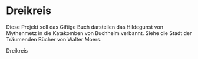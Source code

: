 # Dreikreis

Diese Projekt soll das Giftige Buch darstellen das Hildegunst von Mythenmetz in die Katakomben von Buchheim verbannt. Siehe die Stadt der Träumenden Bücher von Walter Moers.

Dreikreis
